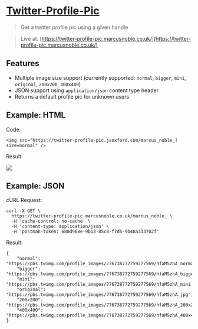 # [Twitter-Profile-Pic](https://github.com/AverageMarcus/TwitterProfilePic)

> Get a twitter profile pic using a given handle

> Live at: [https://twitter-profile-pic.marcusnoble.co.uk/](https://twitter-profile-pic.marcusnoble.co.uk/)

## Features

* Multiple image size support (currently supported: `normal`, `bigger`, `mini`, `original`, `200x200`, `400x400`)
* JSON support using `application/json` content type header
* Returns a default profile pic for unknown users

## Example: HTML

Code:
```
<img src="https://twitter-profile-pic.jsoxford.com/marcus_noble_?size=normal" />
```
Result:

![](https://twitter-profile-pic.jsoxford.com/marcus_noble_?size=normal)

## Example: JSON
cURL Request:
```
curl -X GET \
  https://twitter-profile-pic.marcusnoble.co.uk/marcus_noble_ \
  -H 'cache-control: no-cache' \
  -H 'content-type: application/json' \
  -H 'postman-token: 680d968e-9b13-85c8-f7d5-9b48a333702f'
```

Result:
```
{
    "normal": "https://pbs.twimg.com/profile_images/776738772759277569/hfaM5zhA_normal.jpg",
    "bigger": "https://pbs.twimg.com/profile_images/776738772759277569/hfaM5zhA_bigger.jpg",
    "mini": "https://pbs.twimg.com/profile_images/776738772759277569/hfaM5zhA_mini.jpg",
    "original": "https://pbs.twimg.com/profile_images/776738772759277569/hfaM5zhA.jpg",
    "200x200": "https://pbs.twimg.com/profile_images/776738772759277569/hfaM5zhA_200x200.jpg",
    "400x400": "https://pbs.twimg.com/profile_images/776738772759277569/hfaM5zhA_400x400.jpg"
}
```
